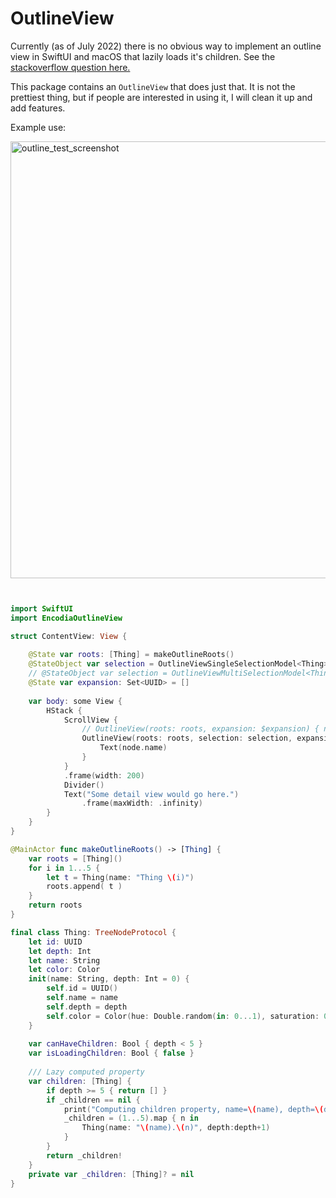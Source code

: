 # OutlineView

Currently (as of July 2022) there is no obvious way to implement an outline view in SwiftUI and macOS that lazily loads it's children.
See the [stackoverflow question here.](https://stackoverflow.com/questions/64236386/how-to-make-swiftui-list-outlinegroup-lazy-for-use-with-large-trees-like-a-file)

This package contains an `OutlineView` that does just that. It is not the prettiest thing, but if people are interested in using it, I will clean it up and add features.

Example use:

<img width="699" alt="outline_test_screenshot" src="https://user-images.githubusercontent.com/108823282/177617571-cbb47cb3-eb57-4b11-a86e-c946b230ae15.png">

```swift


import SwiftUI
import EncodiaOutlineView

struct ContentView: View {
    
    @State var roots: [Thing] = makeOutlineRoots()
    @StateObject var selection = OutlineViewSingleSelectionModel<Thing>()
    // @StateObject var selection = OutlineViewMultiSelectionModel<Thing>()
    @State var expansion: Set<UUID> = []
    
    var body: some View {
        HStack {
            ScrollView {
                // OutlineView(roots: roots, expansion: $expansion) { node in
                OutlineView(roots: roots, selection: selection, expansion: $expansion) { node in
                    Text(node.name)
                }
            }
            .frame(width: 200)
            Divider()
            Text("Some detail view would go here.")
                .frame(maxWidth: .infinity)
        }
    }
}

@MainActor func makeOutlineRoots() -> [Thing] {
    var roots = [Thing]()
    for i in 1...5 {
        let t = Thing(name: "Thing \(i)")
        roots.append( t )
    }
    return roots
}

final class Thing: TreeNodeProtocol {
    let id: UUID
    let depth: Int
    let name: String
    let color: Color
    init(name: String, depth: Int = 0) {
        self.id = UUID()
        self.name = name
        self.depth = depth
        self.color = Color(hue: Double.random(in: 0...1), saturation: 0.7, brightness: 0.7, opacity: 0.5)
    }
    
    var canHaveChildren: Bool { depth < 5 }
    var isLoadingChildren: Bool { false }
    
    /// Lazy computed property
    var children: [Thing] {
        if depth >= 5 { return [] }
        if _children == nil {
            print("Computing children property, name=\(name), depth=\(depth)")
            _children = (1...5).map { n in
                Thing(name: "\(name).\(n)", depth:depth+1)
            }
        }
        return _children!
    }
    private var _children: [Thing]? = nil
}




```
